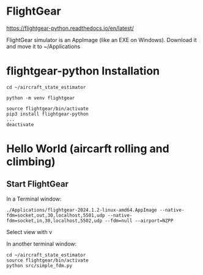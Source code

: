 # FlightGear
https://flightgear-python.readthedocs.io/en/latest/

FlightGear simulator is an AppImage (like an EXE on Windows). Download it and move it to ~/Applications

# flightgear-python Installation
    cd ~/aircraft_state_estimator
    
    python -m venv flightgear
    
    source flightgear/bin/activate        
    pip3 install flightgear-python
    ...
    deactivate

# Hello World (aircarft rolling and climbing)
## Start FlightGear
In a Terminal window:
    
    ./Applications/flightgear-2024.1.2-linux-amd64.AppImage --native-fdm=socket,out,30,localhost,5501,udp --native-fdm=socket,in,30,localhost,5502,udp --fdm=null --airport=NZPP 

Select view  with v

In another terminal window:

    cd ~/aircraft_state_estimator
    source flightgear/bin/activate 
    python src/simple_fdm.py 
